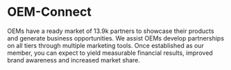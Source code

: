 # OEM-Connect
OEMs have a ready market of 13.9k partners to showcase their products and generate business opportunities. We assist OEMs develop partnerships on all tiers through multiple marketing tools. Once established as our member, you can expect to yield measurable financial results, improved brand awareness and increased market share.
